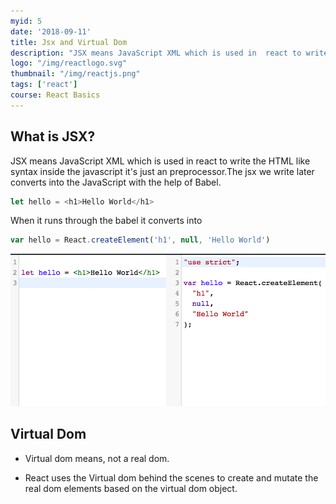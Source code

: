 ```yaml
---
myid: 5
date: '2018-09-11'
title: Jsx and Virtual Dom
description: "JSX means JavaScript XML which is used in  react to write the HTML like syntax inside the javascript it's just an preprocessor.The jsx we write later converts into the JavaScript with the help of Babel"
logo: "/img/reactlogo.svg"
thumbnail: "/img/reactjs.png"
tags: ['react']
course: React Basics
---
```


## What is JSX?

JSX means JavaScript XML which is used in react to write the HTML like syntax inside the
javascript it's just an preprocessor.The jsx we write later converts into the JavaScript with the
help of Babel.

```javascript
let hello = <h1>Hello World</h1>
```

When it runs through the babel it converts into

```javascript
var hello = React.createElement('h1', null, 'Hello World')
```

![jsx to react transpiling](./jsxe.png)

## Virtual Dom

- Virtual dom means, not a real dom.

- React uses the Virtual dom behind the scenes to create and mutate the real dom elements based on the virtual dom object.

